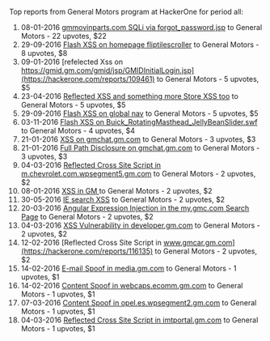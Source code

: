 Top reports from General Motors program at HackerOne for period all:

1. 08-01-2016 [gmmovinparts.com SQLi via forgot_password.jsp](https://hackerone.com/reports/109395) to General Motors - 22 upvotes, $22
2. 29-09-2016 [Flash XSS on homepage fliptilescroller](https://hackerone.com/reports/172821) to General Motors - 8 upvotes, $8
3. 09-01-2016 [refelected Xss on https://gmid.gm.com/gmid/jsp/GMIDInitialLogin.jsp](https://hackerone.com/reports/109461) to General Motors - 5 upvotes, $5
4. 23-04-2016 [Reflected XSS and something more Store XSS too](https://hackerone.com/reports/134004) to General Motors - 5 upvotes, $5
5. 29-09-2016 [Flash XSS on global nav](https://hackerone.com/reports/172809) to General Motors - 5 upvotes, $5
6. 03-11-2016 [Flash XSS on Buick_RotatingMasthead_JellyBeanSlider.swf](https://hackerone.com/reports/179826) to General Motors - 4 upvotes, $4
7. 21-01-2016 [XSS on gmchat.gm.com](https://hackerone.com/reports/112001) to General Motors - 3 upvotes, $3
8. 21-01-2016 [Full Path Disclosure on gmchat.gm.com](https://hackerone.com/reports/111999) to General Motors - 3 upvotes, $3
9. 04-03-2016 [Reflected Cross Site Script in m.chevrolet.com.wpsegment5.gm.com](https://hackerone.com/reports/120656) to General Motors - 2 upvotes, $2
10. 08-01-2016 [XSS in GM ](https://hackerone.com/reports/109352) to General Motors - 2 upvotes, $2
11. 30-05-2016 [IE search XSS](https://hackerone.com/reports/142078) to General Motors - 2 upvotes, $2
12. 20-03-2016 [Angular Expression Injection in the my.gmc.com Search Page](https://hackerone.com/reports/124578) to General Motors - 2 upvotes, $2
13. 04-03-2016 [XSS Vulnerability in developer.gm.com](https://hackerone.com/reports/120683) to General Motors - 2 upvotes, $2
14. 12-02-2016 [Reflected Cross Site Script in www.gmcar.gm.com](https://hackerone.com/reports/116135) to General Motors - 2 upvotes, $2
15. 14-02-2016 [E-mail Spoof in media.gm.com](https://hackerone.com/reports/116432) to General Motors - 1 upvotes, $1
16. 14-02-2016 [Content Spoof in webcaps.ecomm.gm.com](https://hackerone.com/reports/116382) to General Motors - 1 upvotes, $1
17. 07-03-2016 [Content Spoof in opel.es.wpsegment2.gm.com](https://hackerone.com/reports/121100) to General Motors - 1 upvotes, $1
18. 04-03-2016 [Reflected Cross Site Script in imtportal.gm.com](https://hackerone.com/reports/120622) to General Motors - 1 upvotes, $1
